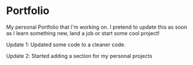 # Portfolio
My personal Portfolio that I'm working on. I pretend to update this as soon as I learn something new, land a job or start some cool project!

Update 1: Updated some code to a cleaner code.

Update 2: Started adding a section for my personal projects 
